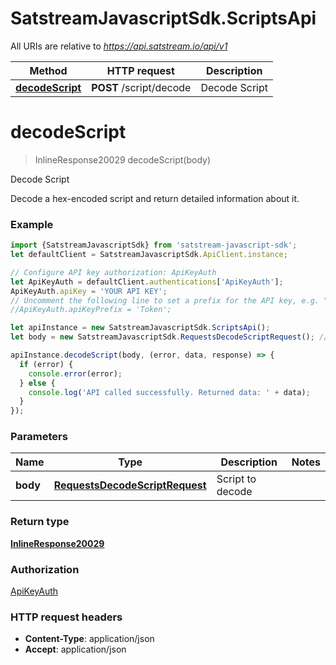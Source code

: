 # SatstreamJavascriptSdk.ScriptsApi

All URIs are relative to *https://api.satstream.io/api/v1*

Method | HTTP request | Description
------------- | ------------- | -------------
[**decodeScript**](ScriptsApi.md#decodeScript) | **POST** /script/decode | Decode Script

<a name="decodeScript"></a>
# **decodeScript**
> InlineResponse20029 decodeScript(body)

Decode Script

Decode a hex-encoded script and return detailed information about it.

### Example
```javascript
import {SatstreamJavascriptSdk} from 'satstream-javascript-sdk';
let defaultClient = SatstreamJavascriptSdk.ApiClient.instance;

// Configure API key authorization: ApiKeyAuth
let ApiKeyAuth = defaultClient.authentications['ApiKeyAuth'];
ApiKeyAuth.apiKey = 'YOUR API KEY';
// Uncomment the following line to set a prefix for the API key, e.g. "Token" (defaults to null)
//ApiKeyAuth.apiKeyPrefix = 'Token';

let apiInstance = new SatstreamJavascriptSdk.ScriptsApi();
let body = new SatstreamJavascriptSdk.RequestsDecodeScriptRequest(); // RequestsDecodeScriptRequest | Script to decode

apiInstance.decodeScript(body, (error, data, response) => {
  if (error) {
    console.error(error);
  } else {
    console.log('API called successfully. Returned data: ' + data);
  }
});
```

### Parameters

Name | Type | Description  | Notes
------------- | ------------- | ------------- | -------------
 **body** | [**RequestsDecodeScriptRequest**](RequestsDecodeScriptRequest.md)| Script to decode | 

### Return type

[**InlineResponse20029**](InlineResponse20029.md)

### Authorization

[ApiKeyAuth](../README.md#ApiKeyAuth)

### HTTP request headers

 - **Content-Type**: application/json
 - **Accept**: application/json

